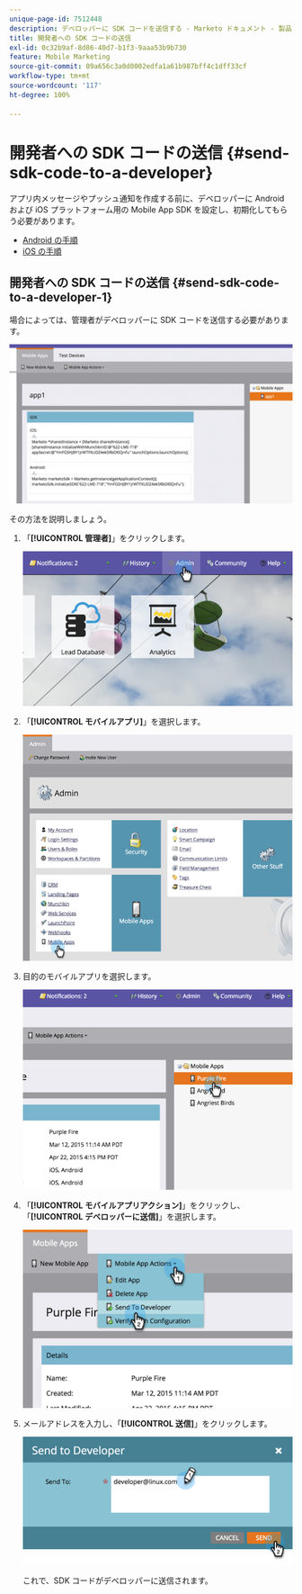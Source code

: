 ```yaml
---
unique-page-id: 7512448
description: デベロッパーに SDK コードを送信する - Marketo ドキュメント - 製品ドキュメント
title: 開発者への SDK コードの送信
exl-id: 0c32b9af-8d86-40d7-b1f3-9aaa53b9b730
feature: Mobile Marketing
source-git-commit: 09a656c3a0d0002edfa1a61b987bff4c1dff33cf
workflow-type: tm+mt
source-wordcount: '117'
ht-degree: 100%

---
```


# 開発者への SDK コードの送信 {#send-sdk-code-to-a-developer}

アプリ内メッセージやプッシュ通知を作成する前に、デベロッパーに Android および iOS プラットフォーム用の Mobile App SDK を設定し、初期化してもらう必要があります。

* [Android の手順](https://experienceleague.adobe.com/ja/docs/marketo-developer/marketo/mobile/installation#how-to-install-marketo-sdk-on-android)
* [iOS の手順](https://experienceleague.adobe.com/ja/docs/marketo-developer/marketo/mobile/installation#how-to-install-marketo-sdk-on-ios)

## 開発者への SDK コードの送信 {#send-sdk-code-to-a-developer-1}

場合によっては、管理者がデベロッパーに SDK コードを送信する必要があります。

![](assets/image2016-3-9-16-3a24-3a14.png)

その方法を説明しましょう。

1. 「**[!UICONTROL 管理者]**」をクリックします。

   ![](assets/image2015-4-22-16-3a12-3a32.png)

1. 「**[!UICONTROL モバイルアプリ]**」を選択します。

   ![](assets/image2015-4-22-16-3a14-3a29.png)

1. 目的のモバイルアプリを選択します。

   ![](assets/image2015-4-22-16-3a33-3a19.png)

1. 「**[!UICONTROL モバイルアプリアクション]**」をクリックし、「**[!UICONTROL デベロッパーに送信]**」を選択します。

   ![](assets/image2015-4-22-17-3a13-3a30.png)

1. メールアドレスを入力し、「**[!UICONTROL 送信]**」をクリックします。

   ![](assets/image2015-4-22-18-3a51-3a54.png)

   これで、SDK コードがデベロッパーに送信されます。
